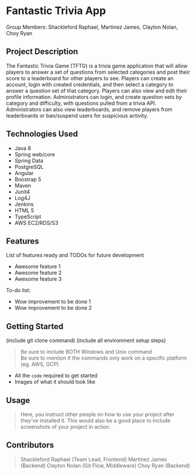 # Fantastic Trivia App
Group Members: Shackleford Raphael, Martinez James, Clayton Nolan, Choy Ryan 

## Project Description

The Fantastic Trivia Game (TFTG) is a trivia game application that will allow players to answer a set of 
questions from selected categories and post their score to a leaderboard for other players to see. 
Players can create an account, login with created credentials, and then select a category to answer a question set of that category. 
Players can also view and edit their profile information. Administrators can login, and create question sets by category and difficulty, 
with questions pulled from a trivia API. Administrators can also view leaderboards, and remove players from leaderboards or ban/suspend users for suspicious activity.

## Technologies Used

* Java 8
* Spring web/core
* Spring Data
* PostgreSQL
* Angular
* Boostrap 5
* Maven
* Junit4
* Log4J
* Jenkins
* HTML 5
* TypeScript
* AWS EC2/RDS/S3

## Features

List of features ready and TODOs for future development
* Awesome feature 1
* Awesome feature 2
* Awesome feature 3

To-do list:
* Wow improvement to be done 1
* Wow improvement to be done 2

## Getting Started
   
(include git clone command)
(include all environment setup steps)

> Be sure to include BOTH Windows and Unix command  
> Be sure to mention if the commands only work on a specific platform (eg. AWS, GCP)

- All the `code` required to get started
- Images of what it should look like

## Usage

> Here, you instruct other people on how to use your project after they’ve installed it. This would also be a good place to include screenshots of your project in action.

## Contributors

> Shackleford Raphael (Team Lead, Frontend)
> Martinez James (Backend)
> Clayton Nolan (Git Flow, Middleware)
> Choy Ryan (Backend)
